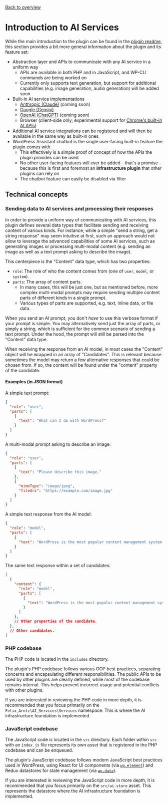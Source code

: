 [Back to overview](./README.md)

# Introduction to AI Services

While the main introduction to the plugin can be found in the [plugin readme](../README.md), this section provides a bit more general information about the plugin and its feature set:

* Abstraction layer and APIs to communicate with any AI service in a uniform way
  * APIs are available in both PHP and in JavaScript, and WP-CLI commands are being worked on
  * Currently only supports text generation, but support for additional capabilities (e.g. image generation, audio generation) will be added soon
* Built-in AI service implementations
  * [Anthropic (Claude)](https://www.anthropic.com/claude) (coming soon)
  * [Google (Gemini)](https://ai.google.dev/gemini-api)
  * [OpenAI (ChatGPT)](https://openai.com/chatgpt/) (coming soon)
  * Browser (client-side only; experimental support for [Chrome's built-in AI APIs](https://developer.chrome.com/docs/ai/built-in-apis))
* Additional AI service integrations can be registered and will then be available in the same way as built-in ones
* WordPress Assistant chatbot is the single user-facing built-in feature the plugin comes with
  * This effectively is a simple proof of concept of how the APIs the plugin provides can be used
  * No other user-facing features will ever be added - that's a promise - because this is first and foremost an **infrastructure plugin** that other plugins can rely on
  * The chatbot feature can easily be disabled via filter

## Technical concepts

### Sending data to AI services and processing their responses

In order to provide a uniform way of communicating with AI services, this plugin defines several data types that facilitate sending and receiving content of various kinds. For instance, while a simple "send a string, get a string response" may seem intuitive at first, such an approach would not allow to leverage the advanced capabilities of some AI services, such as generating images or processing multi-modal content (e.g. sending an image as well as a text prompt asking to describe the image).

This centerpiece is the "Content" data type, which has two properties:
* `role`: The role of who the content comes from (one of `user`, `model`, or `system`).
* `parts`: The array of content parts.
  * In many cases, this will be just one, but as mentioned before, more complex multi-modal prompts may require sending multiple content parts of different kinds in a single prompt.
  * Various types of parts are supported, e.g. text, inline data, or file data.

When you send an AI prompt, you don't _have_ to use this verbose format if your prompt is simple. You may alternatively send just the array of parts, or simply a string, which is sufficient for the common scenario of sending a text prompt. Under the hood, the prompt will still be parsed into the "Content" data type.

When receiving the response from an AI model, in most cases the "Content" object will be wrapped in an array of "Candidates". This is relevant because sometimes the model may return a few alternative responses that could be chosen from. If so, the content will be found under the "content" property of the candidate.

#### Examples (in JSON format)

A simple text prompt:
```json
{
  "role": "user",
  "parts": [
    {
      "text": "What can I do with WordPress?"
    }
  ]
}
```

A multi-modal prompt asking to describe an image:
```json
{
  "role": "user",
  "parts": [
    {
      "text": "Please describe this image."
    },
    {
      "mimeType": "image/jpeg",
      "fileUri": "https://example.com/image.jpg"
    }
  ]
}
```

A simple text response from the AI model:
```json
{
  "role": "model",
  "parts": [
    {
      "text": "WordPress is the most popular content management system in the world."
    }
  ]
}
```

The same text response within a set of candidates:
```json
[
  {
    "content": {
      "role": "model",
      "parts": [
        {
          "text": "WordPress is the most popular content management system in the world."
        }
      ]
    },
    // Other properties of the candidate.
  },
  // Other candidates.
]
```

### PHP codebase

The PHP code is located in the `includes` directory.

The plugin's PHP codebase follows various OOP best practices, separating concerns and encapsulating different responsibilities. The public APIs to be used by other plugins are clearly defined, while most of the codebase remains internal. This helps prevent incorrect usage and potential conflicts with other plugins.

If you are interested in reviewing the PHP code in more depth, it is recommended that you focus primarily on the `Felix_Arntz\AI_Services\Services` namespace. This is where the AI infrastructure foundation is implemented.

### JavaScript codebase

The JavaScript code is located in the `src` directory. Each folder within `src` with an `index.js` file represents its own asset that is registered in the PHP codebase and can be enqueued.

The plugin's JavaScript codebase follows modern JavaScript best practices used in WordPress, using React for UI components (via [`wp.element`](https://www.npmjs.com/package/@wordpress/element)) and Redux datastores for state management (via [`wp.data`](https://www.npmjs.com/package/@wordpress/data)).

If you are interested in reviewing the JavaScript code in more depth, it is recommended that you focus primarily on the `src/ai-store` asset. This represents the datastore where the AI infrastructure foundation is implemented.

